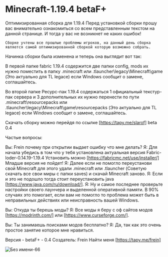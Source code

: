 # Minecraft-1.19.4 betaF+
Оптимизированная сборка для 1.19.4 
Перед установкой сборки прошу вас внимательно ознакомиться со всем представленным текстом на данной странице. И тогда у вас не возникнет не каких ошибок!


```Сборке учтены все прошлые проблемы игроков, на данный день сборка является самой оптимизированной сборкой которую возможно собрать.```

Начинка сборки была изменена  и теперь она выглядит вот так: 

В первой папке fabric 1.19.4 содержится две папки config, mods их нужно поместить в папку .minecraft или .tlauncher\legacy\Minecraft\game (Это актуально для TL legace) если Windows сообщит о замене, соглашайтесь. 

Во второй папке Ресурс-пак 1.19.4 содержаться 1 официальный текстур-пак сервера и 3 дополнительных их  нужно перенести по пути .minecraft\resourcepacks или .tlauncher\legacy\Minecraft\game\resourcepacks (Это актуально для TL legace) если Windows сообщит о замене, соглашайтесь.

Скачать сборку можно перейдя по ссылке [https://tapy.me/slarof] beta 0.4

Частые вопросы: 

Вы: Frein почему при открытии выдает ошибку что мне делать? 
Я:  Для начала убедись в том что у тебя установлена актуальная версия Fabric-loder-0.14.19-1.19.4 Установить можно [https://fabricmc.net/use/installer/] Младше версия не пойдет! 
Я: Далее если не помогло переустанови свой Minecraft для этого удали .minecraft или .tlauncher (Советую скачать все свои миры с папки saves) и скачай Minecraft заново. 
Я: Если и это не подошло тогда стоит переустановить java [https://www.java.com/ru/download/]. 
Я: Ну и самое последнее проверьте настройки своего лаунчера и выделенной оперативной памяти.
В 90% случаях это помогает, если вам не помогло то проблема может быть в неправильных действиях или неисправность вашей Windows. 
 

Вы: Откуда ты берешь моды? 
Я:  Все моды я беру с оф сайтов модов [https://modrinth.com/] или [https://www.curseforge.com/].

Вы: Ты занимаешь поисками модов бесплатно? 
Я:  Да, так как это очень простое занятие которое мне нравиться. 


 Версия - betaF+ - 0.4 
            Создатель: Frein
                      Найти меня [https://tapy.me/frein]  

![Без имени-66](https://user-images.githubusercontent.com/129336995/230961164-a570fa94-4ea7-459c-92d8-731e6833724c.png)



